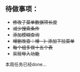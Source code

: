 ## 待做事项：

- ~~修改子菜单数据项长度~~
- ~~减少搜索条件~~
- ~~添加模糊查询~~
- ~~增删改查：增--》添加下拉菜单~~
- ~~每个组多做十五个表~~
- ~~实现导入功能~~



本周任务已经done...